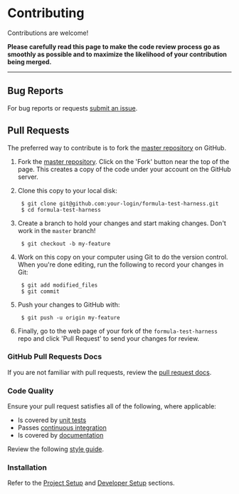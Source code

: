 # Contributing

Contributions are welcome!

**Please carefully read this page to make the code review process go as smoothly as possible and to maximize the likelihood of your contribution being merged.**

---

## Bug Reports

For bug reports or requests [submit an issue](https://github.com/intuitivetechnologygroup/formula-test-harness/issues).

## Pull Requests

The preferred way to contribute is to fork the [master repository](https://github.com/intuitivetechnologygroup/formula-test-harness) on GitHub.

1. Fork the [master repository](https://github.com/intuitivetechnologygroup/formula-test-harness). Click on the 'Fork' button near the top of the page. This creates a copy of the code under your account on the GitHub server.

2. Clone this copy to your local disk:

        $ git clone git@github.com:your-login/formula-test-harness.git
        $ cd formula-test-harness

3. Create a branch to hold your changes and start making changes. Don't work in the `master` branch!

        $ git checkout -b my-feature

4. Work on this copy on your computer using Git to do the version control. When you're done editing, run the following to record your changes in Git:

        $ git add modified_files
        $ git commit

5. Push your changes to GitHub with:

        $ git push -u origin my-feature

6. Finally, go to the web page of your fork of the `formula-test-harness` repo and click 'Pull Request' to send your changes for review.

### GitHub Pull Requests Docs

If you are not familiar with pull requests, review the [pull request docs](https://help.github.com/articles/using-pull-requests/).

### Code Quality

Ensure your pull request satisfies all of the following, where applicable:

* Is covered by [unit tests](https://github.com/intuitivetechnologygroup/formula-test-harness#run-tests)
* Passes [continuous integration](https://github.com/intuitivetechnologygroup/formula-test-harness#ci)
* Is covered by [documentation](https://github.com/intuitivetechnologygroup/formula-test-harness#documentation)

Review the following [style guide](https://google.github.io/styleguide/pyguide.html).

### Installation

Refer to the [Project Setup](https://github.com/intuitivetechnologygroup/formula-test-harness#project-setup) and [Developer Setup](https://github.com/intuitivetechnologygroup/formula-test-harness#dev-setup) sections.
